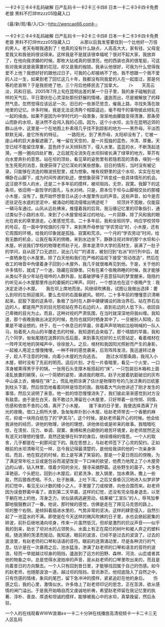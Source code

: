 一卡2卡三卡4卡乱码破解
日产乱码卡一卡2卡三卡四8
日本一卡二卡3卡四卡免费老狼
黑料不打烊tttzzz05隐藏入口


《最/新/观/看/入/口👉http://wencao66.com》--

一卡2卡三卡4卡乱码破解
日产乱码卡一卡2卡三卡四8
日本一卡二卡3卡四卡免费老狼
黑料不打烊tttzzz05隐藏入口
　　从那以后我发誓要找到一个比他好一万倍的男人。老天有眼我遇到了！他真的没有什么缺点，人高高大大，家有钱，父母宠爱我又和我爸妈很谈得来。这样我是不是就该很幸福呢？很对不起大家，我放弃了，在他向我求婚的时候。那枚大钻戒真的很漂亮，他的西装也真的很笔挺，可这些对我来说是我需要的花冠，却又是我的枷锁。我承认他很好，可我为什么觉得我爱不上他？我想好好的跟他过日子，可我的心却接纳不了他，我不想跟一个我不爱的人过一生，如果到老了回忆这几十年，我都没有同我爱的人在一起度过，那是何等的悲哀啊？于是我拒绝了他，三个月后他移民去了加拿大。　　
/>　　天高云淡，风和日丽。2005年7月上旬在昆明出差的某一个日子里，我的身子碰触到这样的天气后，平日潜伏在心灵深处那份舒展的情绪，逶迤而出，尽是被解放了的释然气息。忽然觉得应该远足一次。旧日的一些渺茫思念，催我上路，寻找失落在故地里的记忆。许多时候，我是无法说清两个相距遥远，毫不相干的事物彼此倾轧在一起的缘由。如果不是因为中学时代的一段景象，渐渐地由朦胧变得清澈，那条旁山而卧的水坝，是决然不会闯入我的心田。因为，这个小水坝，出生在昆明近郊的群山丛中，这里是一个在地图上朴素得几乎找不到踪影的地方——黑乔母。平淡而默默无闻，是它所有的特征。　　一路阳光，到了黑乔母，太阳却没有了，它被一座山峰的巨大身躯遮蔽了。唯一留在天空的，是一片孤独的蓝色，冷清、厚重。天空已经不能留住厚重，蓝色终于从天倾斜而下，侵入水里。蓝蓝的水，不断荡起涟漪，一圈一圈向四处扩散，之后就完全消失在水坝斜坡长满了绿草的地方。草芥有向水里奔扑的意思。站在坝的顶处，看见草的姿势里有若隐若现的清香，嗅到一些生生死死的消息，我便获得了记忆深处的某些想象。旧日的情形，当时没有被记录，只能够在流连的眼波抚慰里，成为想象。唯有视野里的这个水坝，实实在在地横卧在山脚下，成为时间传递的轨迹，使想象获得了转变成一些具体情形的机会。　　这汪貌不惊人的水，还是二十多年前的摸样，被坝阻挡，无奈，寂寞。我脚下的这条坝，依旧用一副哲学的面孔，与水对峙。只是，原本位于坝与山脚相交处的那幢小木屋，没有了。我开始怀想昔日从这小木屋里传出的声音。这些声音，如今是否还驻足在水底的淤泥中，被涌动的暗流侵噬出锈迹呢？　　坝顶并不宽敞，仅能容一辆马车通过。山风从远处拂来，推撞着我的后背。我沿循记忆里的印象指引，通过类似于小路的水坝，来到了小木屋曾经呆过的地址。一片寂静，除了风和我的眼光在疯长的草里游走。心里感觉荒凉。二十多年前，我和全班同学，响应学校领导的号召，在一面中学校旗的引导下，来到黑乔母参加“学农劳动”时，小木屋，还有它周围的环境，给我的印象就是孤独、寂寞和荒凉。一个月的“学农劳动”时间，给我无数的机会，让我在每天的傍晚，来到水边坐下，静静注视对岸的那个水坝和小木屋。听说我们学校的物理老师赵子光，原本是清华大学的高材生，装满了一肚子的学问，自从因了口无遮拦，说出几句“”的语言，被划归到“右派”的行列中后，就一直栖身在小木屋里。除了白天他和我们在严格的监视下接受“劳动改造”，然后在收工的哨音中佝偻着身子回到小木屋外，我几乎就很难再见到他。于是，关于他的许多情形，就成了一个迷，隐藏在寂静里。只有在某个夜晚熟睡的时候，我才能够从类似不良少年站在喧哗的人群外面，扯着破锣嗓子恶意狂叫的梦里醒来，隐隐约约听见从小木屋那里传出的委婉的口琴声。同时，一个想法也在这个夜晚产生：我决定走进小木屋。　　我在坝上席地而坐。风继续吹拂我，试图让我做出选择：要么到坝的左侧迎接风，要么去坝的右面躲避风。顿时，二十多年前的懵懂意识清晰起来。屁股下面的这条坝，象极了当时在人群中硬硬铺设的政治界石。站在界石左边的人，都是用严厉的目光怒视站在界石右边的人，直到右边的人低下头，收回自己卑微的目光为止。而且，这种对视的严肃氛围，在当时就深深地将我纠缠。我知道，那个夜晚我做出决定的时候，危险也就同时栖身其中了，一旦被别人知晓，后果是不堪设想的。终于，在一个休息日的早晨，伴着声声唢呐如泣般呐喊的一队人马，抬着死人向山的半腰走去的时候，我知道机会来临了。那个晴朗的早晨，我和几个同学，匆匆尾随在送葬的队伍后面，来到事先挖好的土坑旁站定，看着棺材在一阵呼天呛地的哭喊声中，徐徐放入。之后，棺材和我因阳光照射而产生的身影，一起被人用泥土慢慢掩埋。一种不祥的感觉袭来，后背阵阵发凉。我迅速转过身子，趁人不注意的时候，向着小木屋的方向逃去。　　跑过水坝那条路，我闯入小木屋，顿时没有了先前的明亮。适应片刻，才在一片昏暗里，看见一个火堂，一口浑身被熏得黑乎乎的锅，一张用石头支撑木板搭起的“床”，一只包装旧木箱和上面凌乱放置的碗筷，以一个简陋的姿势，涌进我的眼帘。赵子光披着肮脏破旧的灰布中山装上衣，蜷缩在“床”上，慌乱地把涂满了估计是物理符号的几张泛黄的旧纸塞到枕头下面，然后惊恐地看着同样是惊恐的我。我喘着大气向他讲述了刚才发生的事情，然后又说明了来意。他一脸的惊恐慢慢消失了，我们彼此渐渐感觉到对方没有敌意。由于是在白天，我不敢过久滞留在小木屋里，只好带着一丝怜悯、同情、伤感和依依不舍的心情，离开了小木屋。　　接下来的日子里，我便选择洒满了月光的夜晚，借口上厕所大便，急匆匆奔扑到小木屋，给赵老师带去一个香脆的麻花，抑或一块用白纸包了的“萨其马”。这个时候，是赵老师最开心的时候。他会给我讲他的经历，讲他的物理，讲他的理想，讲他体验或是听来的故事。我暗暗吃惊，在清贫、压力、单调、寂寞、束缚和黑白颠倒的艰苦环境里，赵老师居然还没有泯灭对理想的憧憬，竟然还能够在科学的身后，继续缠绵的情思。一个人的取舍，几乎都是在一刹那间定下的。我在思想上，与赵老师签下了心灵的契约。正如眼前的水坝清晰可见一样，迄今我记得最清楚的，是他给我讲的他的一次亲身体验。而且，他在叙述的时候，脸上是写满了笑容的。那是一个夏日雨后的傍晚，为了满足常年吃土豆或是包谷而渴望改变一下口味的欲望，他费力地爬上了小木屋旁边的山坡，钻入林里，借着夕阳的余光，搜寻采摘野菌。这些野生的菌子，大多色泽艳丽，个头肥壮。回到小木屋后，赶紧洗净，放入锅里，加水煮熟，撒上一些盐，然后狼吞虎咽。不久，肚子胀痛，上吐下泻。之后又昏昏沉沉地进入似梦非梦的幻觉中，看见无以计数的矮小之人，手里握了刀或梭镖，向他合围而来。赵老师因为误食野菌中毒了。直到第二天早晨，这样的幻觉，还没有完全隐身退去，以至于躺在地上的他，浑身乏力，状似装病逃避劳动，结果被“工宣队”的人，辱骂加拳脚地狠狠教训了一番。他说，那时候的感觉，仿佛是走在了拜见马克思的路上。　　坝的整个右侧，是倾斜着插进水里的，气势非常的坚决。这样的肆意侵入，自然引起了一池蓝水的不满。即使是在今天这样的微风吹拂的日子里，水也会掀起密集的碎波，前扑后继地涌向坝身，传来一片虽然低沉，但却是激烈的抗议声音——似乎我的到来，助长了坝对水的占领势头。水面上有正在腐烂的树叶和被人弃之的塑料瓶，随涟漪的荡漾而晃动。我知道，眼前的波浪，已经不是过去的波浪了。过去的波浪里，有赵老师的口琴和话语的音符。眼前的涟漪涌动里，尽是各种流行的气息。估计是在一次暴雨之后，池水猛涨，渗满了赵老师的口琴和语言的音符的波浪，轻而一举就越过坝身的阻挡，逶迤到了远方的田野、森林、河流、山峦或者其他的物象之中。总是觉得水波拍岸的声音，是从赵老师的口琴里吹出来的，而且是向着昔日的方向飘去。一个人只有回到昔日里，才能够找回属于自己的伤感。如今的赵老师，也随那波浪一道，越过坝的阻挡，音讯渺茫。他彻底隐入了自然之中。只有伤感的情绪，象风的尾巴，留下急冲冲的摸样，紧紧追赶在他的身后。　　伤感之后，我的心里，激情似水。许多烙上了赵老师印记的思念，正在澎湃，欲从感情的闸门溢出。于是我开始暗自而又虔诚地祈祷，希望赵老师留在我记忆里的执著、淳朴、善良、厚道和坦诚的摸样，能够被我心中的水坝，真挚挽留，然后永驻。





一个人的在线观看WWW浪潮a∨一卡二十分钟在线播放高清视频卡一卡二卡三无人区乱码
